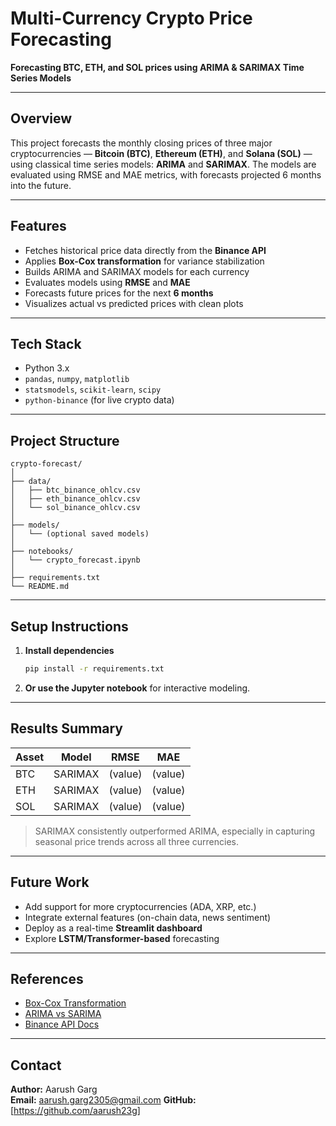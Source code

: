 #  Multi-Currency Crypto Price Forecasting  
**Forecasting BTC, ETH, and SOL prices using ARIMA & SARIMAX Time Series Models**

---

##  Overview

This project forecasts the monthly closing prices of three major cryptocurrencies — **Bitcoin (BTC)**, **Ethereum (ETH)**, and **Solana (SOL)** — using classical time series models: **ARIMA** and **SARIMAX**. The models are evaluated using RMSE and MAE metrics, with forecasts projected 6 months into the future.

---

##  Features

-  Fetches historical price data directly from the **Binance API**
-  Applies **Box-Cox transformation** for variance stabilization
-  Builds ARIMA and SARIMAX models for each currency
-  Evaluates models using **RMSE** and **MAE**
-  Forecasts future prices for the next **6 months**
-  Visualizes actual vs predicted prices with clean plots

---

##  Tech Stack

- Python 3.x  
- `pandas`, `numpy`, `matplotlib`  
- `statsmodels`, `scikit-learn`, `scipy`  
- `python-binance` (for live crypto data)

---

##  Project Structure

```
crypto-forecast/
│
├── data/
│   ├── btc_binance_ohlcv.csv
│   ├── eth_binance_ohlcv.csv
│   └── sol_binance_ohlcv.csv
│
├── models/
│   └── (optional saved models)
│
├── notebooks/
│   └── crypto_forecast.ipynb
│
├── requirements.txt
└── README.md
```

---

##  Setup Instructions

1. **Install dependencies**  
   ```bash
   pip install -r requirements.txt
   ```


2. **Or use the Jupyter notebook** for interactive modeling.

---

##  Results Summary

| Asset    | Model   | RMSE       | MAE        |
|----------|---------|------------|------------|
| BTC      | SARIMAX | (value)    | (value)    |
| ETH      | SARIMAX | (value)    | (value)    |
| SOL      | SARIMAX | (value)    | (value)    |

> SARIMAX consistently outperformed ARIMA, especially in capturing seasonal price trends across all three currencies.

---

##  Future Work

- Add support for more cryptocurrencies (ADA, XRP, etc.)
- Integrate external features (on-chain data, news sentiment)
- Deploy as a real-time **Streamlit dashboard**
- Explore **LSTM/Transformer-based** forecasting

---

##  References

- [Box-Cox Transformation](https://en.wikipedia.org/wiki/Power_transform#Box%E2%80%93Cox_tansformation)  
- [ARIMA vs SARIMA](https://www.statsmodels.org/stable/tsa.html)  
- [Binance API Docs](https://github.com/sammchardy/python-binance)

---

##  Contact

**Author:** Aarush Garg  
**Email:** aarush.garg2305@gmail.com
**GitHub:** [https://github.com/aarush23g]